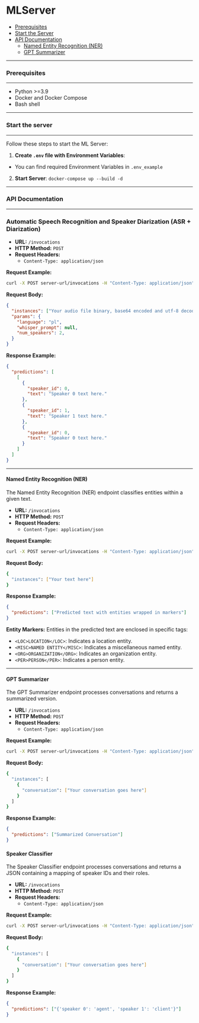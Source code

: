 # MLServer
- [Prerequisites](#prerequisites)
- [Start the Server](#start-the-server)
- [API Documentation](#api-documentation)
  - [Named Entity Recognition (NER)](#named-entity-recognition-ner)
  - [GPT Summarizer](#gpt-summarizer)
_________________________________________________________
### Prerequisites
_________________________________________________________
- Python >=3.9
- Docker and Docker Compose
- Bash shell
_________________________________________________________
### Start the server
_________________________________________________________
Follow these steps to start the ML Server:
1. **Create `.env` file with Environment Variables**:
- You can find required Environment Variables in `.env_example` 

2. **Start Server**:
``docker-compose up --build -d``
_________________________________________________________
### API Documentation

_________________________________________________________
### Automatic Speech Recognition and Speaker Diarization (ASR + Diarization)
- **URL:** `/invocations`
- **HTTP Method:** `POST`
- **Request Headers:**
  - `Content-Type: application/json`

**Request Example:**
```bash
curl -X POST server-url/invocations -H "Content-Type: application/json" -H "charset: utf-8" --data '{"dataframe_records": ["Your audio file binary, base64 encoded and utf-8 decoded"], "params": {"language": "pl", "batch_size": 0, "suppress_numerals": false, "no_stem": true}}'
```

**Request Body:**
```json
{
  "instances": ["Your audio file binary, base64 encoded and utf-8 decoded"],
  "params": {
    "language": "pl",
    "whisper_prompt": null,
    "num_speakers": 2,
  }
}
```

**Response Example:**
```json
{
  "predictions": [
    [
      {
        "speaker_id": 0,
        "text": "Speaker 0 text here."
      },
      {
        "speaker_id": 1,
        "text": "Speaker 1 text here."
      },
      {
        "speaker_id": 0,
        "text": "Speaker 0 text here."
      }
    ]
  ]
}
```
_________________________________________________________
#### Named Entity Recognition (NER)
The Named Entity Recognition (NER) endpoint classifies entities within a given text.
- **URL:** `/invocations`
- **HTTP Method:** `POST`
- **Request Headers:**
  - `Content-Type: application/json`

**Request Example:**
```bash
curl -X POST server-url/invocations -H "Content-Type: application/json" --data '{"instances": ["Your text here"]}'

```

**Request Body:**
```bash
{
  "instances": ["Your text here"]
}
```

**Response Example:**
```json
{
  "predictions": ["Predicted text with entities wrapped in markers"]
}
```
**Entity Markers:**
Entities in the predicted text are enclosed in specific tags:
* `<LOC>LOCATION</LOC>`: Indicates a location entity.
* `<MISC>NAMED ENTITY</MISC>`: Indicates a miscellaneous named entity.
* `<ORG>ORGANIZATION</ORG>`: Indicates an organization entity.
* `<PER>PERSON</PER>`: Indicates a person entity.
_________________________________________________________
#### GPT Summarizer
The GPT Summarizer endpoint processes conversations and returns a summarized version.
- **URL:** `/invocations`
- **HTTP Method:** `POST`
- **Request Headers:**
  - `Content-Type: application/json`

**Request Example:**
```bash
curl -X POST server-url/invocations -H "Content-Type: application/json" --data '{"instances": [{"conversation": "Your conversation goes here"}]}'
```

**Request Body:**
```bash
{
  "instances": [
    {
      "conversation": ["Your conversation goes here"]
    }
  ]
}
```

**Response Example:**
```json
{
  "predictions": ["Summarized Conversation"]
}
```

#### Speaker Classifier
The Speaker Classifier endpoint processes conversations and returns a JSON containing a mapping of speaker IDs and their roles.
- **URL:** `/invocations`
- **HTTP Method:** `POST`
- **Request Headers:**
  - `Content-Type: application/json`

**Request Example:**
```bash
curl -X POST server-url/invocations -H "Content-Type: application/json" --data '{"instances": [{"conversation": "Your conversation goes here"}]}'
```

**Request Body:**
```bash
{
  "instances": [
    {
      "conversation": ["Your conversation goes here"]
    }
  ]
}
```

**Response Example:**
```json
{
  "predictions": ["{'speaker 0': 'agent', 'speaker 1': 'client'}"]
}
```
